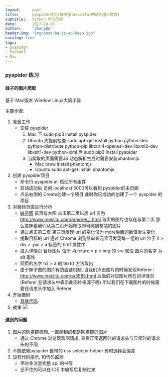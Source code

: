 ```yaml
---
layout:     post
title:      pyspider练习(妹子图(meizitu)网站的图片爬取)
subtitle:   Python 学习历程
date:       2017-10-26
author:     "ZhangBo"
header-img: "img/post-bg-js-ad-keep.jpg"
catalog: true
tags:
- pyspider
- Python3
- Mac
---
```

### pyspider 练习

#### 妹子的图片爬取

基于 Mac版本 Window Linux大同小异

主要步骤:
1. 准备工作
	- 安装 pyspider
		1. Mac 下 sudo pip3 install pyspider
		2. Ubuntu 先提前检查 sudo apt-get install python python-dev python-distribute python-pip libcurl4-openssl-dev libxml2-dev libxslt1-dev python-lxml 后 sudo pip3 install pyspider
		3. 当爬取的页面需要JS 动态解析生成时需要安装phantomjs
			-  Mac brew install phantomjs
			-  Ubuntu sudo apt-get install phantomjs
2. 创建 pyspider项目
	 - 命令行 pyspider all 启动所有组件
	- 启动成功后 访问 localhost:5000可以看到 pyspider的主页面
	- 点击右侧的 Create创建一个项目 此时你已成功的创建了一个 pyspider 的项目
3. 对目标页面进行分析
	- [妹子图][1] 首页有大图 点击第二页以后 url 变为 http://www.meizitu.com/a/more\_1.html 首页的图片也存在与第二页 那么意味着我们从第二页开始爬取即可爬到整站的图片
	- 通过点击第二页 第三页发现 url 的变化仅为 more后面的数值发生变化
	- 提取目标的 url 通过 Chrome 浏览器审查元素可发现每一组的 url 位于 li \> div \> .pic \> a 标签的 href 属性中
	- 进入详情页 目标图片 位于 #picture \> p \> img 的 src 属性 图片的名字 为 alt 属性
	- 网页的名字 h2 \> a 的 text() 方法取出
	- 由于妹子图的图片有防盗链机制, 当我们点击图片的时候发现Referer : http://www.meizitu.com/a/5585.html 后面的对应图片所在的详情页 (Referer 在请求头中表示此图片来源于哪) 所以我们在下载图片的时候需要在请求头中加入 Referer 
4. 开始撸码
	-  [具体代码][2]
5. 成果
	![][image-1]

#### 遇到的问题

1. 图片的防盗链机制, 一直爬到的都是防盗链的图片
	- 通过 Chrome 浏览器监测请求, 查看正常返回时的请求头与异常时的请求头的不同
2. 不能依赖pyspider 自带的 css selecter helper 有时选择会偏差
3. 没有代码提示, 和代码监测 
	- 平时多注意完整 api 的书写
	- 记不住的可以在 IDE 中编写后复制过来







[1]:	http://www.meizitu.com
[2]:	http://op0s30etn.bkt.clouddn.com/MeiZiTuSpider.py

[image-1]:	http://op0s30etn.bkt.clouddn.com/meizitu.jpg